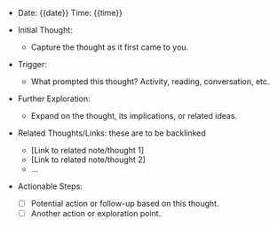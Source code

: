 - Date: {{date}}
  Time: {{time}}

- Initial Thought: 
  - Capture the thought as it first came to you.

- Trigger: 
  - What prompted this thought? Activity, reading, conversation, etc.

- Further Exploration: 
  - Expand on the thought, its implications, or related ideas.

- Related Thoughts/Links: these are to be backlinked
  - [Link to related note/thought 1]
  - [Link to related note/thought 2]
  - ...

- Actionable Steps: 
  - [ ] Potential action or follow-up based on this thought.
  - [ ] Another action or exploration point.